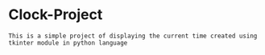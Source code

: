 # Clock-Project
    This is a simple project of displaying the current time created using tkinter module in python language
